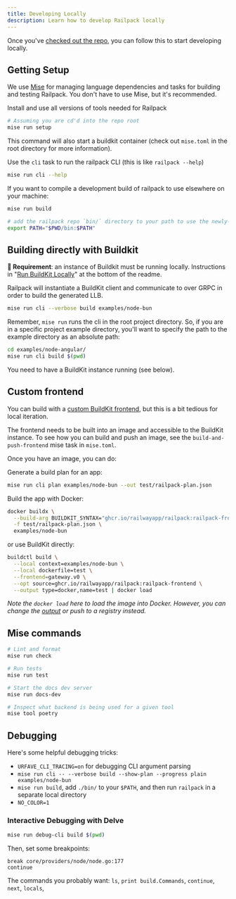 ```yaml
---
title: Developing Locally
description: Learn how to develop Railpack locally
---
```


Once you've [checked out the repo](https://github.com/railwayapp/railpack), you
can follow this to start developing locally.

## Getting Setup

We use [Mise](https://mise.jdx.dev/) for managing language dependencies and
tasks for building and testing Railpack. You don't have to use Mise, but it's
recommended.

Install and use all versions of tools needed for Railpack

```bash
# Assuming you are cd'd into the repo root
mise run setup
```

This command will also start a buildkit container (check out `mise.toml` in the root directory for more information).

Use the `cli` task to run the railpack CLI (this is like `railpack --help`)

```bash
mise run cli --help
```

If you want to compile a development build of railpack to use elsewhere on your machine:

```bash
mise run build

# add the railpack repo `bin/` directory to your path to use the newly-compiled railpack on your machine
export PATH="$PWD/bin:$PATH"
```

## Building directly with Buildkit

**👋 Requirement**: an instance of Buildkit must be running locally.
Instructions in "[Run BuildKit Locally](#run-buildkit-locally)" at the bottom of
the readme.

Railpack will instantiate a BuildKit client and communicate to over GRPC in
order to build the generated LLB.

```bash
mise run cli --verbose build examples/node-bun
```

Remember, `mise run` runs the cli in the root project directory. So, if you are in a specific project example directory, you'll want to specify the path to the example directory as an absolute path:

```bash
cd examples/node-angular/
mise run cli build $(pwd)
```

You need to have a BuildKit instance running (see below).

## Custom frontend

You can build with a [custom BuildKit frontend](/guides/custom-frontend), but
this is a bit tedious for local iteration.

The frontend needs to be built into an image and accessible to the BuildKit
instance. To see how you can build and push an image, see the
`build-and-push-frontend` mise task in `mise.toml`.

Once you have an image, you can do:

Generate a build plan for an app:

```bash
mise run cli plan examples/node-bun --out test/railpack-plan.json
```

Build the app with Docker:

```bash
docker buildx \
  --build-arg BUILDKIT_SYNTAX="ghcr.io/railwayapp/railpack:railpack-frontend" \
  -f test/railpack-plan.json \
  examples/node-bun
```

or use BuildKit directly:

```bash
buildctl build \
  --local context=examples/node-bun \
  --local dockerfile=test \
  --frontend=gateway.v0 \
  --opt source=ghcr.io/railwayapp/railpack:railpack-frontend \
  --output type=docker,name=test | docker load
```

_Note the `docker load` here to load the image into Docker. However, you can
change the [output](https://github.com/moby/buildkit?tab=readme-ov-file#output)
or push to a registry instead._

## Mise commands

```bash
# Lint and format
mise run check

# Run tests
mise run test

# Start the docs dev server
mise run docs-dev

# Inspect what backend is being used for a given tool
mise tool poetry
```

## Debugging

Here's some helpful debugging tricks:

* `URFAVE_CLI_TRACING=on` for debugging CLI argument parsing
* `mise run cli -- --verbose build --show-plan --progress plain examples/node-bun`
* `mise run build`, add `./bin/` to your `$PATH`, and then run `railpack` in a separate local directory
* `NO_COLOR=1` 

### Interactive Debugging with Delve

```sh
mise run debug-cli build $(pwd)
```

Then, set some breakpoints:

```
break core/providers/node/node.go:177
continue
```

The commands you probably want: `ls`, `print build.Commands`, `continue`, `next`, `locals`,

